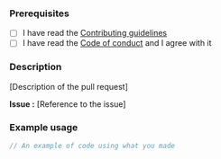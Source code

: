 ### Prerequisites
- [ ] I have read the [Contributing guidelines](https://github.com/fgribreau/ui-predicate/blob/master/.github/CONTRIBUTING.md)
- [ ] I have read the [Code of conduct](https://github.com/fgribreau/ui-predicate/blob/master/.github/CODE_OF_CONDUCT.md) and I agree with it

### Description
[Description of the pull request]

**Issue :** [Reference to the issue]

### Example usage
```js
// An example of code using what you made
```

